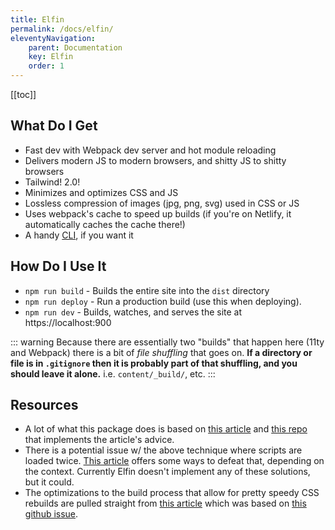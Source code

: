 ```yaml
---
title: Elfin
permalink: /docs/elfin/
eleventyNavigation:
    parent: Documentation
    key: Elfin
    order: 1
---
```


[[toc]]

## What Do I Get

- Fast dev with Webpack dev server and hot module reloading
- Delivers modern JS to modern browsers, and shitty JS to shitty browsers
- Tailwind! 2.0!
- Minimizes and optimizes CSS and JS
- Lossless compression of images (jpg, png, svg) used in CSS or JS
- Uses webpack's cache to speed up builds (if you're on Netlify, it automatically caches the cache there!)
- A handy [CLI](/docs/elf/), if you want it

## How Do I Use It

- `npm run build` - Builds the entire site into the `dist` directory
- `npm run deploy` - Run a production build (use this when deploying).
- `npm run dev` - Builds, watches, and serves the site at https://localhost:900

::: warning
Because there are essentially two "builds" that happen here (11ty and Webpack) there is a bit of _file shuffling_ that goes on.
**If a directory or file is in `.gitignore` then it is probably part of that shuffling, and you should leave it alone.** i.e. `content/_build/`, etc.
:::

## Resources

- A lot of what this package does is based on [this article](https://philipwalton.com/articles/deploying-es2015-code-in-production-today/) and [this repo](https://github.com/philipwalton/webpack-esnext-boilerplate) that implements the article's advice.
- There is a potential issue w/ the above technique where scripts are loaded twice.
    [This article](https://jasonformat.com/modern-script-loading/) offers some ways to defeat that, depending on the context.
    Currently Elfin doesn't implement any of these solutions, but it could.
- The optimizations to the build process that allow for pretty speedy CSS rebuilds are pulled straight from [this article](https://nystudio107.com/blog/speeding-up-tailwind-css-builds) which was based on [this github issue](https://github.com/tailwindlabs/tailwindcss/issues/2820).
